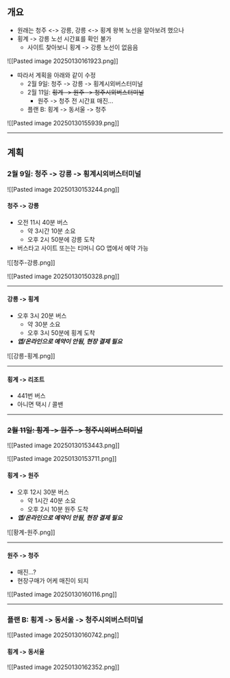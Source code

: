 ## 개요
- 원래는 청주 <-> 강릉, 강릉 <-> 횡계 왕복 노선을 알아보려 했으나
- 횡계 -> 강릉 노선 시간표를 확인 불가
	- 사이트 찾아보니 횡계 -> 강릉 노선이 없음음

![[Pasted image 20250130161923.png]]

- 따라서 계획을 아래와 같이 수정
	- 2월 9일: 청주 -> 강릉 -> 횡계시외버스터미널
	- 2월 11일: ~~횡계 -> 원주 -> 청주시외버스터미널~~
		- 원주 -> 청주 전 시간표 매진...
	- 플랜 B: 횡계 -> 동서울 -> 청주

![[Pasted image 20250130155939.png]]

---
## 계획
### 2월 9일: 청주 -> 강릉 -> 횡계시외버스터미널

![[Pasted image 20250130153244.png]]

#### 청주 -> 강릉
- 오전 11시 40분 버스
	- 약 3시간 10분 소요
	- 오후 2시 50분에 강릉 도착
- 버스타고 사이트 또는는 티머니 GO 앱에서 예약 가능

![[청주-강릉.png]]

![[Pasted image 20250130150328.png]]

---
#### 강릉 -> 횡계
- 오후 3시 20분 버스
	- 약 30분 소요
	- 오후 3시 50분에 횡계 도착
- ***앱/온라인으로 예약이 안됨, 현장 결제 필요***

![[강릉-횡계.png]]

---
#### 횡계 -> 리조트
- 441번 버스
- 아니면 택시 / 콜밴

---
### ~~2월 11일: 횡계 -> 원주 -> 청주시외버스터미널~~

![[Pasted image 20250130153443.png]]

![[Pasted image 20250130153711.png]]

#### 횡계 -> 원주
- 오후 12시 30분 버스
	- 약 1시간 40분 소요
	- 오후 2시 10분 원주 도착
- ***앱/온라인으로 예약이 안됨, 현장 결제 필요***

![[황계-원주.png]]

---
#### 원주 -> 청주
- 매진...?
- 현장구매가 어케 매진이 되지

![[Pasted image 20250130160116.png]]

---
### 플랜 B: 횡계 -> 동서울 -> 청주시외버스터미널

![[Pasted image 20250130160742.png]]

#### 횡계 -> 동서울
![[Pasted image 20250130162352.png]]

